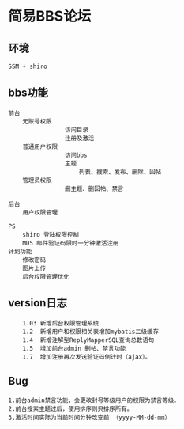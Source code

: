 # 简易BBS论坛
  
## 环境
    SSM + shiro  
## bbs功能
    前台
        无账号权限
                    访问目录
                    注册及激活
        普通用户权限
                    访问bbs
                    主题
                        列表、搜索、发布、删除、回帖
        管理员权限
                    删主题、删回帖、禁言       
                                                      
    后台
        用户权限管理
        
    PS
        shiro 登陆权限控制
        MD5 邮件验证码限时一分钟激活注册
    计划功能
        修改密码 
        图片上传 
        后台权限管理优化        
## version日志
        1.03 新增后台权限管理系统   
        1.2  新增用户和权限相关表增加mybatis二级缓存    
        1.4  新增注解型ReplyMapperSQL查询总数语句
        1.5  增加前台admin 删帖、禁言功能
        1.7  增加注册再次发送验证码倒计时（ajax）。
        
## Bug
    1.前台admin禁言功能，会更改封号等级用户的权限为禁言等级。
    2.前台搜索主题过后，使用排序则只排序所有。
    3.激活时间实际为当前时间分钟改变前 （yyyy-MM-dd-mm）
    
    